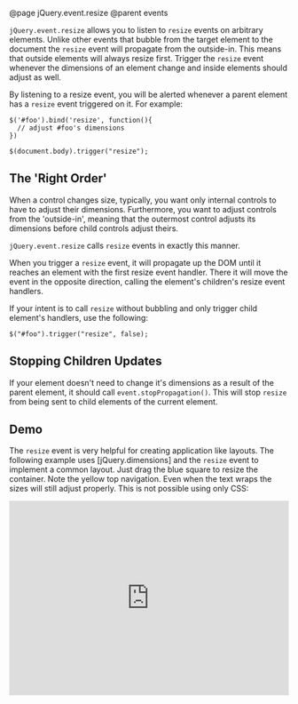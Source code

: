 @page jQuery.event.resize
@parent events

`jQuery.event.resize` allows you to listen to `resize` events on arbitrary elements.
Unlike other events that bubble from the target element to the document the `resize` event will propagate from the outside-in.
This means that outside elements will always resize first.
Trigger the `resize` event whenever the dimensions of an element change and inside elements should adjust as well.

By listening to a resize event, you will be alerted whenever a parent element has a `resize` event triggered on it. For example:

    $('#foo').bind('resize', function(){
      // adjust #foo's dimensions
    })

    $(document.body).trigger("resize");

## The 'Right Order'

When a control changes size, typically, you want only internal controls to have to adjust their
dimensions.  Furthermore, you want to adjust controls from the 'outside-in', meaning
that the outermost control adjusts its dimensions before child controls adjust theirs.

`jQuery.event.resize` calls `resize` events in exactly this manner.

When you trigger a `resize` event, it will propagate up the DOM until it reaches
an element with the first resize event
handler.  There it will move the event in the opposite direction, calling the element's
children's resize event handlers.

If your intent is to call `resize` without bubbling and only trigger child element's handlers,
use the following:

    $("#foo").trigger("resize", false);

## Stopping Children Updates

If your element doesn't need to change it's dimensions as a result of the parent element, it should
call `event.stopPropagation()`.  This will stop `resize` from being sent to child elements of the current element.

## Demo

The `resize` event is very helpful for creating application like layouts. The following example uses [jQuery.dimensions] and the `resize` event to implement a common layout. Just drag the blue square to resize the container. Note the yellow top navigation. Even when the text wraps the sizes will still adjust properly. This is not possible using only CSS:

<iframe style="width: 100%; height: 350px" src="http://jsfiddle.net/TcB5y/embedded/result,html,js,css" allowfullscreen="allowfullscreen" frameborder="0">JSFiddle</iframe>
